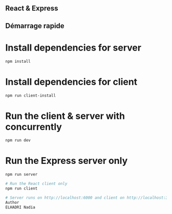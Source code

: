 ## React & Express


## Démarrage rapide
# Install dependencies for server
```bash
npm install
```

# Install dependencies for client
```bash
npm run client-install
```
# Run the client & server with concurrently
```bash
npm run dev
```

# Run the Express server only
```bash
npm run server

# Run the React client only
npm run client

# Server runs on http://localhost:6000 and client on http://localhost:3000
Author
ELHADRI Nadia

